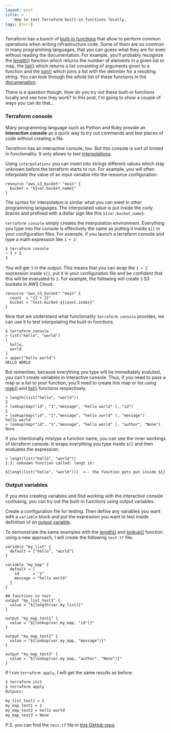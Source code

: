 ```yaml
---
layout: post
title: >
    How to test Terraform built-in functions locally. 
tags: [terr]
---
```


Terraform has a bunch of [built-in functions](https://www.terraform.io/docs/configuration/interpolation.html#built-in-functions) that allow to perform common operations when writing infrastructure code. Some of them are so common in many programming languages, that you can guess what they are for even without reading the documentation. For example, you'll probably recognize the [length()](https://www.terraform.io/docs/configuration/interpolation.html#length-list-) function which returns the number of elements in a given list or map, the [list()](https://www.terraform.io/docs/configuration/interpolation.html#list-items-) which returns a list consisting of arguments given to a function and the [join()](https://www.terraform.io/docs/configuration/interpolation.html#basename-path-) which joins a list with the delimiter for a resulting string. You can look through the whole list of these functions in the [documenation](https://www.terraform.io/docs/configuration/interpolation.html#built-in-functions).

There is a question though. How do you try out these built-in functions locally and see how they work? In this post, I'm going to show a couple of ways you can do that...
<!--break-->

### Terraform console

Many programming language such as Python and Ruby provide an **interactive console** as a quick way to try out commands and test pieces of code without creating a file. 

Terraform has an interactive console, too. But this console is sort of limited in functionality. It only allows to test [interpolations](https://www.terraform.io/docs/configuration/interpolation.html).

Using `interpolations` you can insert into strings different values which stay unknown before the terraform starts to run. For example, you will often interpolate the value of an input variable into the resource configuration:

```
resource "aws_s3_bucket" "main" {
  bucket = "${var.bucket_name}"
}
``` 

The syntax for interpolation is similar what you can meet in other programming languages. The interpolated value is put inside the curly braces and prefixed with a dollar sign like this `${var.bucket_name}`.

`terraform console` simply creates the interpolation environment. Everything you type into the console is effectively the same as putting it inside `${}` in your configuration files. For example, if you launch a terraform console and type a math expression like `1 + 2`:

```bash
$ terraform console
> 1 + 2
3
```

You will get `3` in the output. This means that you can wrap the `1 + 2` expression inside `${}`, put it in your configuration file and be confident that this will be evaluated to `3`. For example, the following will create `3` S3 buckets in AWS Cloud:

```
resource "aws_s3_bucket" "main" {
  count  = "{1 + 2}"
  bucket = "test-bucket-${count.index}"
}
```

Now that we understand what functionality `terraform console` provides, we can use it to test interpolating the built-in functions.

```
$ terraform console
> list("hello", "world")
[
  hello,
  world
]
> upper("hello world")
HELLO WORLD
```

But remember, because everything you type will be immediately evaluted, you can't create variables in interactive console. Thus, if you need to pass a map or a list to your function, you'll need to create this map or list using [map()](https://www.terraform.io/docs/configuration/interpolation.html#map-key-value-) and [list()](https://www.terraform.io/docs/configuration/interpolation.html#list-items-) functions respectively:

```
> length(list("hello", "world"))
2
> lookup(map("id", "1","message", "hello world" ), "id")
1
> lookup(map("id", "1","message", "hello world" ), "message")
hello world
> lookup(map("id", "1","message", "hello world" ), "author", "None")
None
```

If you intentionally mistype a function name, you can see the inner workings of terraform console. It wraps everything you type inside `${}` and then evaluates the expression:

```
> lengt(list("hello", "world"))
1:3: unknown function called: lengt in:

${lengt(list("hello", "world"))}  <-- the function gets put inside ${}
```

### Output variables

If you miss creating variables and find working with the interactive console confusing, you can try out the built-in functions using output variables.

Create a configuration file for testing. Then define any variables you want with a `variable` block and put the expression you want to test inside definition of an [output variable](https://www.terraform.io/intro/getting-started/outputs.html).

To demonstrate the same examples with the [length()](https://www.terraform.io/docs/configuration/interpolation.html#length-list-) and [lookup()](https://www.terraform.io/docs/configuration/interpolation.html#lookup-map-key-default-) function using a new approach, I will create the following `test.tf` file:

```
variable "my_list" {
  default = ["hello", "world"]
}

variable "my_map" {
  default = {
    id      = "1"
    message = "hello world"
  }
}

## functions to test
output "my_list_test1" {
  value = "${length(var.my_list)}"
}

output "my_map_test1" {
  value = "${lookup(var.my_map, "id")}"
}

output "my_map_test2" {
  value = "${lookup(var.my_map, "message")}"
}

output "my_map_test3" {
  value = "${lookup(var.my_map, "author", "None")}"
}
```

If I run `terraform apply`, I will get the same results as before:

```bash
$ terraform init
$ terraform apply
Outputs:

my_list_test1 = 2
my_map_test1 = 1
my_map_test2 = hello world
my_map_test3 = None
```

P.S. you can find the `test.tf` file in [this GitHub repo](https://github.com/Artemmkin/terraform-local-test).
